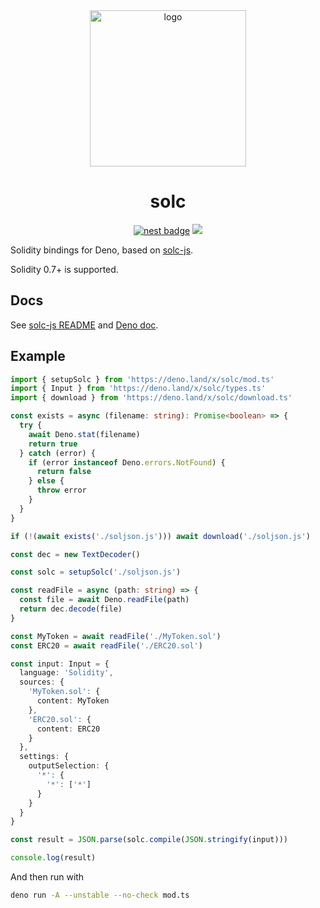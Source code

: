 <div align="center">

<img alt="logo" height="250px" src="https://bafkreicd4u5jhqcnhztqhi3dkvefx3ccooimkqca33ipjo4njyzfus5nfu.ipfs.dweb.link" />

# solc

[![nest badge][nest-badge]](https://nest.land/package/solc) [![][code-quality-img]][code-quality]

</div>

Solidity bindings for Deno, based on [solc-js](https://github.com/ethereum/solc-js).

Solidity 0.7+ is supported.

## Docs

See [solc-js README](https://github.com/ethereum/solc-js#readme) and [Deno doc](https://deno.land/x/solc@1.0.6/mod.ts).

## Example

```ts
import { setupSolc } from 'https://deno.land/x/solc/mod.ts'
import { Input } from 'https://deno.land/x/solc/types.ts'
import { download } from 'https://deno.land/x/solc/download.ts'

const exists = async (filename: string): Promise<boolean> => {
  try {
    await Deno.stat(filename)
    return true
  } catch (error) {
    if (error instanceof Deno.errors.NotFound) {
      return false
    } else {
      throw error
    }
  }
}

if (!(await exists('./soljson.js'))) await download('./soljson.js')

const dec = new TextDecoder()

const solc = setupSolc('./soljson.js')

const readFile = async (path: string) => {
  const file = await Deno.readFile(path)
  return dec.decode(file)
}

const MyToken = await readFile('./MyToken.sol')
const ERC20 = await readFile('./ERC20.sol')

const input: Input = {
  language: 'Solidity',
  sources: {
    'MyToken.sol': {
      content: MyToken
    },
    'ERC20.sol': {
      content: ERC20
    }
  },
  settings: {
    outputSelection: {
      '*': {
        '*': ['*']
      }
    }
  }
}

const result = JSON.parse(solc.compile(JSON.stringify(input)))

console.log(result)
```

And then run with

```sh
deno run -A --unstable --no-check mod.ts
```

[code-quality-img]: https://img.shields.io/codefactor/grade/github/deno-web3/solc?style=for-the-badge&color=626890&
[code-quality]: https://www.codefactor.io/repository/github/deno-web3/solc
[nest-badge]: https://img.shields.io/badge/publushed%20on-nest.land-626890?style=for-the-badge
